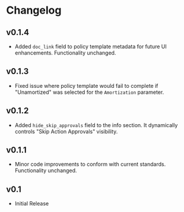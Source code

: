 # Changelog

## v0.1.4

- Added `doc_link` field to policy template metadata for future UI enhancements. Functionality unchanged.

## v0.1.3

- Fixed issue where policy template would fail to complete if "Unamortized" was selected for the `Amortization` parameter.

## v0.1.2

- Added `hide_skip_approvals` field to the info section. It dynamically controls "Skip Action Approvals" visibility.

## v0.1.1

- Minor code improvements to conform with current standards. Functionality unchanged.

## v0.1

- Initial Release
